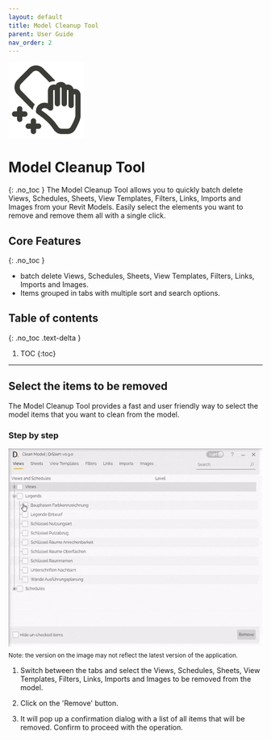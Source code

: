 ```yaml
---
layout: default
title: Model Cleanup Tool
parent: User Guide
nav_order: 2
---
```


![DiStem Model Cleanup Tool - Batch delete Views, Schedules, Sheets, View Templates, Filters, Links, Imports and Images from your Revit Models](../../assets/images/ModelCleanup/Model-Cleanup-Ribbon-Icon_x150.png)  


# Model Cleanup Tool
{: .no_toc }
The Model Cleanup Tool allows you to quickly batch delete Views, Schedules, Sheets, View Templates, Filters, Links, Imports and Images from your Revit Models. Easily select the elements you want to remove and remove them all with a single click.

## Core Features
{: .no_toc }
- batch delete Views, Schedules, Sheets, View Templates, Filters, Links, Imports and Images.
- Items grouped in tabs with multiple sort and search options.

## Table of contents
{: .no_toc .text-delta }

1. TOC
{:toc}

---

## Select the items to be removed

The Model Cleanup Tool provides a fast and user friendly way to select the model items that you want to clean from the model.

### Step by step 

![DiStem Model Cleanup Tool - Clean Revit Model step by step](../../assets/images/ModelCleanup/ModelCleanup.gif)  
<sub>Note: the version on the image may not reflect the latest version of the application.</sub>


1. Switch between the tabs and select the Views, Schedules, Sheets, View Templates, Filters, Links, Imports and Images to be removed from the model.

2. Click on the 'Remove' button.

3. It will pop up a confirmation dialog with a list of all items that will be removed. Confirm to proceed with the operation.
